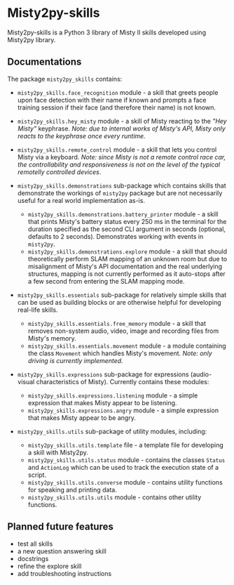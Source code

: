# Misty2py-skills

Misty2py-skills is a Python 3 library of Misty II skills developed using Misty2py library.

## Documentations

The package `misty2py_skills` contains:

- `misty2py_skills.face_recognition` module - a skill that greets people upon face detection with their name if known and prompts a face training session if their face (and therefore their name) is not known.
- `misty2py_skills.hey_misty` module - a skill of Misty reacting to the *"Hey Misty"* keyphrase. *Note: due to internal works of Misty's API, Misty only reacts to the keyphrase once every runtime.*
- `misty2py_skills.remote_control` module - a skill that lets you control Misty via a keyboard. *Note: since Misty is not a remote control race car, the controllability and responsiveness is not on the level of the typical remotelly controlled devices*.

- `misty2py_skills.demonstrations` sub-package which contains skills that demonstrate the workings of `misty2py` package but are not necessarily useful for a real world implementation as-is.

  - `misty2py_skills.demonstrations.battery_printer` module - a skill that prints Misty's battery status every 250 ms in the terminal for the duration specified as the second CLI argument in seconds (optional, defaults to 2 seconds). Demonstrates working with events in `misty2py`.
  - `misty2py_skills.demonstrations.explore` module - a skill that should theoretically perform SLAM mapping of an unknown room but due to misalignment of Misty's API documentation and the real underlying structures, mapping is not currently performed as it auto-stops after a few second from entering the SLAM mapping mode.

- `misty2py_skills.essentials` sub-package for relatively simple skills that can be used as building blocks or are otherwise helpful for developing real-life skills.

  - `misty2py_skills.essentials.free_memory` module - a skill that removes non-system audio, video, image and recording files from Misty's memory.
  - `misty2py_skills.essentials.movement` module - a module containing the class `Movement` which handles Misty's movement. *Note: only driving is currently implemented.*

- `misty2py_skills.expressions` sub-package for expressions (audio-visual characteristics of Misty). Currently contains these modules:

  - `misty2py_skills.expressions.listening` module - a simple expression that makes Misty appear to be listening.
  - `misty2py_skills.expressions.angry` module - a simple expression that makes Misty appear to be angry.

- `misty2py_skills.utils` sub-package of utility modules, including:

  - `misty2py_skills.utils.template` file - a template file for developing a skill with Misty2py.
  - `misty2py_skills.utils.status` module - contains the classes `Status` and `ActionLog` which can be used to track the execution state of a script.
  - `misty2py_skills.utils.converse` module - contains utility functions for speaking and printing data.
  - `misty2py_skills.utils.utils` module - contains other utility functions.

## Planned future features

- test all skills
- a new question answering skill
- docstrings
- refine the explore skill
- add troubleshooting instructions
